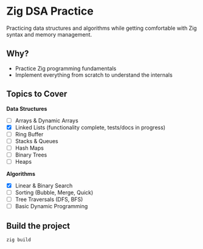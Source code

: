 # Zig DSA Practice

Practicing data structures and algorithms while getting comfortable with Zig syntax and memory management.

## Why?
- Practice Zig programming fundamentals
- Implement everything from scratch to understand the internals

## Topics to Cover

**Data Structures**
- [ ] Arrays & Dynamic Arrays
- [x] Linked Lists (functionality complete, tests/docs in progress)
- [ ] Ring Buffer
- [ ] Stacks & Queues
- [ ] Hash Maps
- [ ] Binary Trees
- [ ] Heaps

**Algorithms**
- [x] Linear & Binary Search
- [ ] Sorting (Bubble, Merge, Quick)
- [ ] Tree Traversals (DFS, BFS)
- [ ] Basic Dynamic Programming

## Build the project
```bash
zig build
```